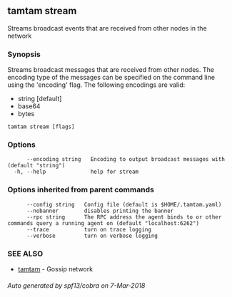 ## tamtam stream

Streams broadcast events that are received from other nodes in the network

### Synopsis

Streams broadcast messages that are received from other nodes. The encoding type
of the messages can be specified on the command line using the 'encoding' flag. The following
encodings are valid:

* string [default]
* base64
* bytes


```
tamtam stream [flags]
```

### Options

```
      --encoding string   Encoding to output broadcast messages with (default "string")
  -h, --help              help for stream
```

### Options inherited from parent commands

```
      --config string   Config file (default is $HOME/.tamtam.yaml)
      --nobanner        disables printing the banner
      --rpc string      The RPC address the agent binds to or other commands query a running agent on (default "localhost:6262")
      --trace           turn on trace logging
      --verbose         turn on verbose logging
```

### SEE ALSO

* [tamtam](tamtam.md)	 - Gossip network

###### Auto generated by spf13/cobra on 7-Mar-2018
